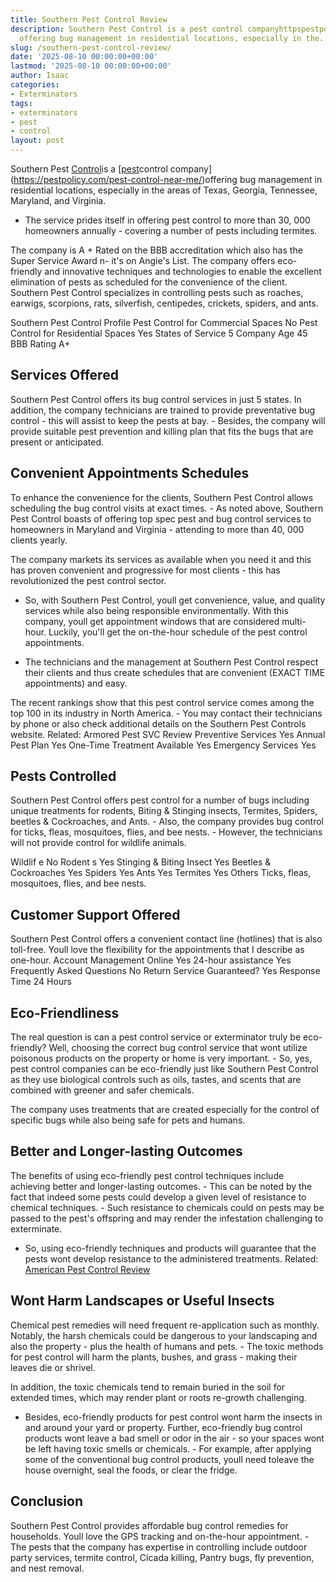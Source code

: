 ```yaml
---
title: Southern Pest Control Review
description: Southern Pest Control is a pest control companyhttpspestpolicy.compest-control-near-me
  offering bug management in residential locations, especially in the...
slug: /southern-pest-control-review/
date: '2025-08-10 00:00:00+00:00'
lastmod: '2025-08-10 00:00:00+00:00'
author: Isaac
categories:
- Exterminators
tags:
- exterminators
- pest
- control
layout: post
---
```

Southern Pest [Control](https://pestpolicy.com/american-pest-review/)is a [[pest](https://pestpolicy.com/pest-control-near-me/)control company](https://pestpolicy.com/pest-control-near-me/)offering bug management in residential locations, especially in the areas of Texas, Georgia, Tennessee, Maryland, and Virginia.

- The service prides itself in offering pest control to more than 30, 000 homeowners annually - covering a number of pests including termites.

The company is A + Rated on the BBB accreditation which also has the Super Service Award n- it's on Angie's List. The company offers eco-friendly and innovative techniques and technologies to enable the excellent elimination of pests as scheduled for the convenience of the client. Southern Pest Control specializes in controlling pests such as roaches, earwigs, scorpions, rats, silverfish, centipedes, crickets, spiders, and ants.

Southern Pest Control Profile Pest Control for Commercial Spaces No Pest Control for Residential Spaces Yes States of Service 5 Company Age 45 BBB Rating A+

##  Services Offered

Southern Pest Control offers its bug control services in just 5 states. In addition, the company technicians are trained to provide preventative bug control - this will assist to keep the pests at bay. - Besides, the company will provide suitable pest prevention and killing plan that fits the bugs that are present or anticipated.

##  Convenient Appointments Schedules

To enhance the convenience for the clients, Southern Pest Control allows scheduling the bug control visits at exact times. - As noted above, Southern Pest Control boasts of offering top spec pest and bug control services to homeowners in Maryland and Virginia - attending to more than 40, 000 clients yearly.

The company markets its services as available when you need it and this has proven convenient and progressive for most clients - this has revolutionized the pest control sector.

- So, with Southern Pest Control, youll get convenience, value, and quality services while also being responsible environmentally. With this company, youll get appointment windows that are considered multi-hour. Luckily, you'll get the on-the-hour schedule of the pest control appointments.

- The technicians and the management at Southern Pest Control respect their clients and thus create schedules that are convenient (EXACT TIME appointments) and easy.

The recent rankings show that this pest control service comes among the top 100 in its industry in North America. - You may contact their technicians by phone or also check additional details on the Southern Pest Controls website. Related: Armored Pest SVC Review Preventive Services Yes Annual Pest Plan Yes One-Time Treatment Available Yes Emergency Services Yes

##  Pests Controlled

Southern Pest Control offers pest control for a number of bugs including unique treatments for rodents, Biting & Stinging insects, Termites, Spiders, beetles & Cockroaches, and Ants. - Also, the company provides bug control for ticks, fleas, mosquitoes, flies, and bee nests. - However, the technicians will not provide control for wildlife animals.

Wildlif e No Rodent s Yes Stinging & Biting Insect Yes Beetles & Cockroaches Yes Spiders Yes Ants Yes Termites Yes Others Ticks, fleas, mosquitoes, flies, and bee nests.

##  Customer Support Offered

Southern Pest Control offers a convenient contact line (hotlines) that is also toll-free. Youll love the flexibility for the appointments that I describe as one-hour. Account Management Online Yes 24-hour assistance Yes Frequently Asked Questions No Return Service Guaranteed? Yes Response Time 24 Hours

##  Eco-Friendliness

The real question is can a pest control service or exterminator truly be eco-friendly? Well, choosing the correct bug control service that wont utilize poisonous products on the property or home is very important. - So, yes, pest control companies can be eco-friendly just like Southern Pest Control as they use biological controls such as oils, tastes, and scents that are combined with greener and safer chemicals.

The company uses treatments that are created especially for the control of specific bugs while also being safe for pets and humans.

##  Better and Longer-lasting Outcomes

The benefits of using eco-friendly pest control techniques include achieving better and longer-lasting outcomes. - This can be noted by the fact that indeed some pests could develop a given level of resistance to chemical techniques. - Such resistance to chemicals could on pests may be passed to the pest's offspring and may render the infestation challenging to exterminate.

- So, using eco-friendly techniques and products will guarantee that the pests wont develop resistance to the administered treatments. Related: [American Pest Control Review](https://pestpolicy.com/american-pest-review/)

##  Wont Harm Landscapes or Useful Insects

Chemical pest remedies will need frequent re-application such as monthly. Notably, the harsh chemicals could be dangerous to your landscaping and also the property - plus the health of humans and pets. - The toxic methods for pest control will harm the plants, bushes, and grass - making their leaves die or shrivel.

In addition, the toxic chemicals tend to remain buried in the soil for extended times, which may render plant or roots re-growth challenging.

- Besides, eco-friendly products for pest control wont harm the insects in and around your yard or property. Further, eco-friendly bug control products wont leave a bad smell or odor in the air - so your spaces wont be left having toxic smells or chemicals. - For example, after applying some of the conventional bug control products, youll need toleave the house overnight, seal the foods, or clear the fridge.

##  Conclusion

Southern Pest Control provides affordable bug control remedies for households. Youll love the GPS tracking and on-the-hour appointment. - The pests that the company has expertise in controlling include outdoor party services, termite control, Cicada killing, Pantry bugs, fly prevention, and nest removal.